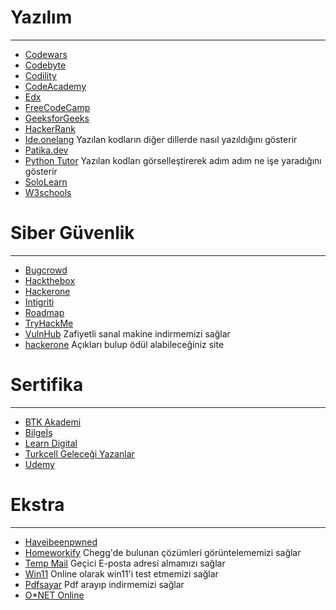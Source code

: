 # Yazılım
---
* [Codewars](https://www.codewars.com/)
* [Codebyte](https://coderbyte.com/)
* [Codility](https://www.codility.com/)
* [CodeAcademy](https://www.codecademy.com/)
* [Edx](https://www.edx.org/search?q=python)
* [FreeCodeCamp](https://www.freecodecamp.org/)
* [GeeksforGeeks](https://www.geeksforgeeks.org/)
* [HackerRank](https://www.hackerrank.com/)
* [Ide.onelang](https://ide.onelang.io/) Yazılan kodların diğer dillerde nasıl yazıldığını gösterir
* [Patika.dev](https://www.patika.dev/tr)
* [Python Tutor](https://pythontutor.com/) Yazılan kodları görselleştirerek adım adım ne işe yaradığını gösterir
* [SoloLearn](https://www.sololearn.com/learning/1073)
* [W3schools](https://www.w3schools.com/)

# Siber Güvenlik
---
* [Bugcrowd](https://www.bugcrowd.com/)
* [Hackthebox](https://www.hackthebox.com/)
* [Hackerone](https://www.hackerone.com/)
* [Intigriti](https://www.intigriti.com/)
* [Roadmap](https://roadmap.sh/)
* [TryHackMe](https://tryhackme.com/)
* [VulnHub](https://www.vulnhub.com/) Zafiyetli sanal makine indirmemizi sağlar
* [hackerone](https://www.hackerone.com/) Açıkları bulup ödül alabileceğiniz site


# Sertifika 
---
* [BTK Akademi](https://www.btkakademi.gov.tr/)
* [Bilgeİş](https://bilgeis.net/)
* [Learn Digital](https://learndigital.withgoogle.com/digitalgarage/)
* [Turkcell Geleceği Yazanlar](https://gelecegiyazanlar.turkcell.com.tr/)
* [Udemy](https://www.udemy.com/)

# Ekstra
---
* [Haveibeenpwned](https://haveibeenpwned.com/)
* [Homeworkify](https://homeworkify.net/) Chegg'de bulunan çözümleri görüntelememizi sağlar
* [Temp Mail](https://temp-mail.org/tr/) Geçici E-posta adresi almamızı sağlar
* [Win11](https://win11.blueedge.me/) Online olarak win11'i test etmemizi sağlar
* [Pdfsayar](https://www.pdfsayar.com/tr/) Pdf arayıp indirmemizi sağlar
* [O*NET Online](https://www.onetonline.org/)

